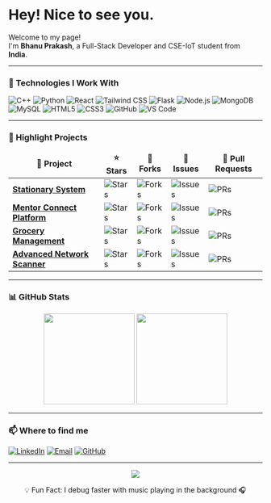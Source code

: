 <h1> Hey! Nice to see you.</h1>

<p>Welcome to my page!<br> I'm <b>Bhanu Prakash</b>, a Full-Stack Developer and CSE-IoT student from <img src="https://cdn-icons-png.flaticon.com/512/197/197419.png" width="13"/> <b>India</b>.</p>

---

<h3>🚀 Technologies I Work With</h3>
<p>
  <img alt="C++" src="https://img.shields.io/badge/-C++-00599C?style=flat-square&logo=c%2B%2B&logoColor=white" />
  <img alt="Python" src="https://img.shields.io/badge/-Python-3776AB?style=flat-square&logo=python&logoColor=white" />
  <img alt="React" src="https://img.shields.io/badge/-React-61DAFB?style=flat-square&logo=react&logoColor=white" />
  <img alt="Tailwind CSS" src="https://img.shields.io/badge/-Tailwind-38B2AC?style=flat-square&logo=tailwind-css&logoColor=white" />
  <img alt="Flask" src="https://img.shields.io/badge/-Flask-000000?style=flat-square&logo=flask&logoColor=white" />
  <img alt="Node.js" src="https://img.shields.io/badge/-Node.js-43853D?style=flat-square&logo=node.js&logoColor=white" />
  <img alt="MongoDB" src="https://img.shields.io/badge/-MongoDB-4EA94B?style=flat-square&logo=mongodb&logoColor=white" />
  <img alt="MySQL" src="https://img.shields.io/badge/-MySQL-00758F?style=flat-square&logo=mysql&logoColor=white" />
  <img alt="HTML5" src="https://img.shields.io/badge/-HTML5-E34F26?style=flat-square&logo=html5&logoColor=white" />
  <img alt="CSS3" src="https://img.shields.io/badge/-CSS3-1572B6?style=flat-square&logo=css3&logoColor=white" />
  <img alt="GitHub" src="https://img.shields.io/badge/-GitHub-181717?style=flat-square&logo=github&logoColor=white" />
  <img alt="VS Code" src="https://img.shields.io/badge/-VSCode-007ACC?style=flat-square&logo=visual-studio-code&logoColor=white" />
</p>

---

<h3>📌 Highlight Projects</h3>

<table>
  <thead align="center">
    <tr>
      <td><b>🎯 Project</b></td>
      <td><b>⭐ Stars</b></td>
      <td><b>🍴 Forks</b></td>
      <td><b>🐛 Issues</b></td>
      <td><b>📩 Pull Requests</b></td>
    </tr>
  </thead>
  <tbody>
    <tr>
      <td><a href="https://github.com/bhanuprakash1708/stationary"><b>Stationary System</b></a></td>
      <td><img alt="Stars" src="https://img.shields.io/github/stars/bhanuprakash1708/stationary?style=flat-square&labelColor=343b41"/></td>
      <td><img alt="Forks" src="https://img.shields.io/github/forks/bhanuprakash1708/stationary?style=flat-square&labelColor=343b41"/></td>
      <td><img alt="Issues" src="https://img.shields.io/github/issues/bhanuprakash1708/stationary?style=flat-square&labelColor=343b41"/></td>
      <td><img alt="PRs" src="https://img.shields.io/github/issues-pr/bhanuprakash1708/stationary?style=flat-square&labelColor=343b41"/></td>
    </tr>
    <tr>
      <td><a href="https://github.com/bhanuprakash1708/Mentor-Connect"><b> Mentor Connect Platform</b></a></td>
      <td><img alt="Stars" src="https://img.shields.io/github/stars/bhanuprakash1708/Mentor-Connect?style=flat-square&labelColor=343b41"/></td>
      <td><img alt="Forks" src="https://img.shields.io/github/forks/bhanuprakash1708/Mentor-Connect?style=flat-square&labelColor=343b41"/></td>
      <td><img alt="Issues" src="https://img.shields.io/github/issues/bhanuprakash1708/Mentor-Connect?style=flat-square&labelColor=343b41"/></td>
      <td><img alt="PRs" src="https://img.shields.io/github/issues-pr/bhanuprakash1708/Mentor-Connect?style=flat-square&labelColor=343b41"/></td>
    </tr>
    <tr>
      <td><a href="https://github.com/bhanuprakash1708/grocery_managementt"><b>Grocery Management</b></a></td>
      <td><img alt="Stars" src="https://img.shields.io/github/stars/bhanuprakash1708/grocery_management?style=flat-square&labelColor=343b41"/></td>
      <td><img alt="Forks" src="https://img.shields.io/github/forks/bhanuprakash1708/grocery_management?style=flat-square&labelColor=343b41"/></td>
      <td><img alt="Issues" src="https://img.shields.io/github/issues/bhanuprakash1708/grocery_management?style=flat-square&labelColor=343b41"/></td>
      <td><img alt="PRs" src="https://img.shields.io/github/issues-pr/bhanuprakash1708/grocery_management?style=flat-square&labelColor=343b41"/></td>
    </tr>
    <tr>
      <td><a href="https://github.com/bhanuprakash1708/Advanced-Network-Scanner"><b>Advanced Network Scanner</b></a></td>
      <td><img alt="Stars" src="https://img.shields.io/github/stars/bhanuprakash1708/Advanced-Network-Scanner?style=flat-square&labelColor=343b41"/></td>
      <td><img alt="Forks" src="https://img.shields.io/github/forks/bhanuprakash1708/Advanced-Network-Scanner?style=flat-square&labelColor=343b41"/></td>
      <td><img alt="Issues" src="https://img.shields.io/github/issues/bhanuprakash1708/Advanced-Network-Scanner?style=flat-square&labelColor=343b41"/></td>
      <td><img alt="PRs" src="https://img.shields.io/github/issues-pr/bhanuprakash1708/Advanced-Network-Scanner?style=flat-square&labelColor=343b41"/></td>
    </tr>
  </tbody>
</table>

---

<h3>📊 GitHub Stats</h3>
<p align="center">
  <img src="https://github-readme-stats.vercel.app/api?username=bhanuprakash1708&show_icons=true&theme=radical" height="180px" />
  <img src="https://github-readme-streak-stats.herokuapp.com/?user=bhanuprakash1708&theme=radical" height="180px" />
</p>

---

<h3>📫 Where to find me</h3>
<p>
  <a href="https://www.linkedin.com/in/bhanu-prakash-kanakamedala/"><img alt="LinkedIn" src="https://img.shields.io/badge/linkedin-%230077B5.svg?&style=for-the-badge&logo=linkedin&logoColor=white" /></a>
  <a href="mailto:bhanuprakash1708@gmail.com"><img alt="Email" src="https://img.shields.io/badge/Gmail-D14836?style=for-the-badge&logo=gmail&logoColor=white" /></a>
  <a href="https://github.com/bhanuprakash1708"><img alt="GitHub" src="https://img.shields.io/badge/github-%2312100E.svg?&style=for-the-badge&logo=github&logoColor=white" /></a>
</p>

---

<p align="center">
  <img src="https://quotes-github-readme.vercel.app/api?type=horizontal&theme=merko" />
</p>

<p align="center">💡 Fun Fact: I debug faster with music playing in the background 🎧</p>

<!--
**bhanuprakash1708/bhanuprakash1708** is a ✨ _special_ ✨ repository because its `README.md` (this file) appears on your GitHub profile.

Here are some ideas to get you started:

- 🔭 I’m currently working on ...
- 🌱 I’m currently learning ...
- 👯 I’m looking to collaborate on ...
- 🤔 I’m looking for help with ...
- 💬 Ask me about ...
- 📫 How to reach me: ...
- 😄 Pronouns: ...
- ⚡ Fun fact: ...
-->
